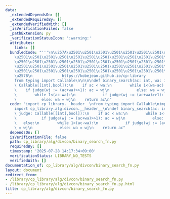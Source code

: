 ```yaml
---
data:
  _extendedDependsOn: []
  _extendedRequiredBy: []
  _extendedVerifiedWith: []
  _isVerificationFailed: false
  _pathExtension: py
  _verificationStatusIcon: ':warning:'
  attributes:
    links: []
  bundledCode: "'''\n\u257A\u2501\u2501\u2501\u2501\u2501\u2501\u2501\u2501\u2501\u2501\
    \u2501\u2501\u2501\u2501\u2501\u2501\u2501\u2501\u2501\u2501\u2501\u2501\u2501\
    \u2501\u2501\u2501\u2501\u2501\u2501\u2501\u2501\u2501\u2501\u2501\u2501\u2501\
    \u2501\u2501\u2501\u2501\u2501\u2501\u2501\u2501\u2501\u2501\u2501\u2501\u2501\
    \u2501\u2501\u2501\u2501\u2501\u2501\u2501\u2501\u2501\u2501\u2501\u2501\u2501\
    \u2578\n             https://kobejean.github.io/cp-library               \n'''\n\
    from typing import Callable\n\n\n\ndef binary_search(ac: int, wa: int, judge:\
    \ Callable[[int],bool]):\n    if ac < wa:\n        while 1<(wa-ac):\n        \
    \    if judge(wj := (ac+wa)>>1): ac = wj\n            else: wa = wj\n    else:\n\
    \        while 1<(ac-wa):\n            if judge(wj := (ac+wa)>>1): ac = wj\n \
    \           else: wa = wj\n    return ac\n"
  code: "import cp_library.__header__\nfrom typing import Callable\nimport cp_library.alg.__header__\n\
    import cp_library.alg.divcon.__header__\n\ndef binary_search(ac: int, wa: int,\
    \ judge: Callable[[int],bool]):\n    if ac < wa:\n        while 1<(wa-ac):\n \
    \           if judge(wj := (ac+wa)>>1): ac = wj\n            else: wa = wj\n \
    \   else:\n        while 1<(ac-wa):\n            if judge(wj := (ac+wa)>>1): ac\
    \ = wj\n            else: wa = wj\n    return ac"
  dependsOn: []
  isVerificationFile: false
  path: cp_library/alg/divcon/binary_search_fn.py
  requiredBy: []
  timestamp: '2025-07-28 14:17:34+09:00'
  verificationStatus: LIBRARY_NO_TESTS
  verifiedWith: []
documentation_of: cp_library/alg/divcon/binary_search_fn.py
layout: document
redirect_from:
- /library/cp_library/alg/divcon/binary_search_fn.py
- /library/cp_library/alg/divcon/binary_search_fn.py.html
title: cp_library/alg/divcon/binary_search_fn.py
---
```


